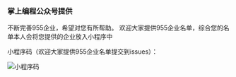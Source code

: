 ### 掌上编程公众号提供

不断完善955企业，希望对您有所帮助。
欢迎大家提供955企业名单，综合您的名单本人会将您提供的企业放入小程序中

小程序码（欢迎大家提供955企业名单提交到issues）：

![小程序码](https://imgconvert.csdnimg.cn/aHR0cHM6Ly9pbWFnZXMuY25ibG9ncy5jb20vY25ibG9nc19jb20vbXpkbGpnei8xNTQzNTIzL29femhhbmdzaGFuZ2JpYW5jaGVuZy5qcGc?x-oss-process=image/format,png)
